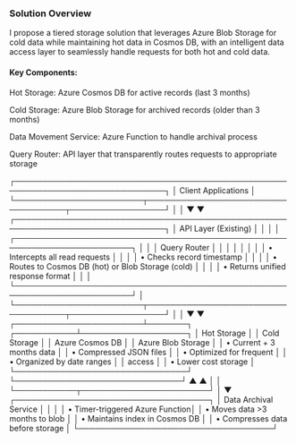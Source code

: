 ### Solution Overview
I propose a tiered storage solution that leverages Azure Blob Storage for cold data while maintaining hot data in Cosmos DB, with an intelligent data access layer to seamlessly handle requests for both hot and cold data.

#### Key Components:
Hot Storage: Azure Cosmos DB for active records (last 3 months)

Cold Storage: Azure Blob Storage for archived records (older than 3 months)

Data Movement Service: Azure Function to handle archival process

Query Router: API layer that transparently routes requests to appropriate storage

┌─────────────────────────────────────────────────────────────────────────────┐
│                                Client Applications                           │
└───────────────────────┬───────────────────────────────────┬─────────────────┘
                        │                                   │
                        ▼                                   ▼
┌─────────────────────────────────────────────────────────────────────────────┐
│                              API Layer (Existing)                           │
│                                                                             │
│  ┌───────────────────────────────────────────────────────────────────────┐  │
│  │                            Query Router                              │  │
│  │                                                                      │  │
│  │  • Intercepts all read requests                                      │  │
│  │  • Checks record timestamp                                           │  │
│  │  • Routes to Cosmos DB (hot) or Blob Storage (cold)                  │  │
│  │  • Returns unified response format                                   │  │
│  └───────────────────────────────────────────────────────────────────────┘  │
└───────────────────────┬───────────────────────────────────┬─────────────────┘
                        │                                   │
                        ▼                                   ▼
┌───────────────────────┴───────┐               ┌───────────┴───────────────────┐
│       Hot Storage             │               │        Cold Storage           │
│  Azure Cosmos DB              │               │  Azure Blob Storage          │
│  • Current + 3 months data    │               │  • Compressed JSON files     │
│  • Optimized for frequent     │               │  • Organized by date ranges  │
│    access                     │               │  • Lower cost storage        │
└───────────────────────────────┘               └──────────────────────────────┘
                        ▲                                   ▲
                        │                                   │
                        └───────────┬───────────────────────┘
                                    │
                                    ▼
                    ┌───────────────────────────────────┐
                    │        Data Archival Service      │
                    │                                   │
                    │  • Timer-triggered Azure Function│
                    │  • Moves data >3 months to blob  │
                    │  • Maintains index in Cosmos DB   │
                    │  • Compresses data before storage │
                    └───────────────────────────────────┘
